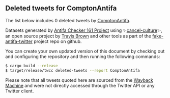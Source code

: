 ## Deleted tweets for ComptonAntifa

The list below includes 0 deleted tweets by
[ComptonAntifa](https://twitter.com/ComptonAntifa).



Datasets generated by [Antifa Checker 161 Project](https://twitter.com/antifacheck161) using ✨[cancel-culture](https://github.com/travisbrown/cancel-culture)✨, an open source project by 
[Travis Brown](https://twitter.com/travisbrown) and other tools as part of the 
[fake-antifa-twitter](https://github.com/antifacheck161/fake-antifa-twitter) project repo on github.

You can create your own updated version of this document by checking out and configuring the
repository and then running the following commands:

```bash
$ cargo build --release
$ target/release/twcc deleted-tweets --report ComptonAntifa
```

Please note that all tweets quoted here are sourced from the
[Wayback Machine](https://web.archive.org) and were not directly accessed through the Twitter API or
any Twitter client.

